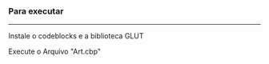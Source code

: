 ### Para executar
<hr>
<p>Instale o codeblocks e a biblioteca GLUT</p>
<p>Execute o Arquivo "Art.cbp"</p>
